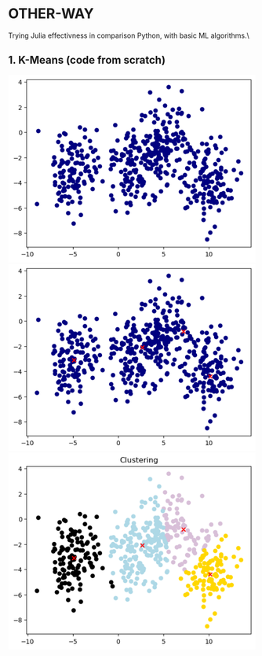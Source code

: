 # OTHER-WAY

Trying Julia effectivness in comparison Python, with basic ML algorithms.\

## 1. K-Means (code from scratch)
![plot_julia_kmeans1](https://github.com/s-vsp/Julia-vs.-Python/blob/main/plots/km1.png)
![plot_julia_kmeans2](https://github.com/s-vsp/Julia-vs.-Python/blob/main/plots/km2.png)
![plot_julia_kmeans3](https://github.com/s-vsp/Julia-vs.-Python/blob/main/plots/km3.png)

